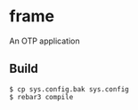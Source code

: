 frame
=====

An OTP application

Build
-----

    $ cp sys.config.bak sys.config
    $ rebar3 compile
